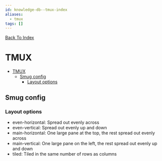 ```yaml
---
id: knowledge-db--tmux-index
aliases:
  - tmux
tags: []
---
```


[Back To Index](/knowledge-database/index.md)

# TMUX

<!--toc:start-->
- [TMUX](#tmux)
  - [Smug config](#smug-config)
    - [Layout options](#layout-options)
<!--toc:end-->

## Smug config

### Layout options
- even-horizontal: Spread out evenly across
- even-vertical: Spread out evenly up and down
- main-horizontal: One large pane at the top, the rest spread out evenly across
- main-vertical: One large pane on the left, the rest spread out evenly up and down
- tiled: Tiled in the same number of rows as columns

